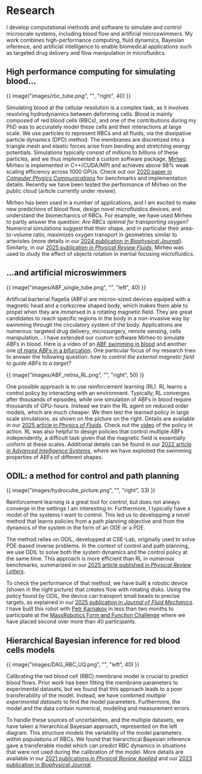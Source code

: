 # Research

I develop computational methods and software to simulate and control microscale systems, including blood flow and artificial microswimmers.
My work combines high-performance computing, fluid dynamics, Bayesian inference, and artificial intelligence to enable biomedical applications such as targeted drug delivery and flow manipulation in microfluidics.


## High performance computing for simulating blood...

{{ image("images/rbc_tube.png", "", "right", 40) }}

Simulating blood at the cellular resolution is a complex task, as it involves resolving hydrodynamics between deforming cells.
Blood is mainly composed of red blood cells (RBCs), and one of the contributions during my PhD was to accurately model these cells and their interactions at large scale.
We use particles to represent RBCs and all fluids, via the dissipative particle dynamics (DPD) method.
The membranes are discretized into a triangle mesh and elastic forces arise from bending and stretching energy potentials.
Simulations typically consist of millions to billions of these particles, and we thus implemented a custom software package, [Mirheo](https://github.com/cselab/Mirheo).
Mirheo is implemented in C++/CUDA/MPI and achieves above 98% weak scaling efficiency across 1000 GPUs.
Check out our [2020 paper in _Computer Physics Communications_](https://doi.org/10.1016/j.cpc.2020.107298) for benchmarks and implementation details.
Recently we have been tested the performance of Mirheo on the public cloud (article currently under review).

Mirheo has been used in a number of applications, and I am excited to make new predictions of blood flow, design novel microfluidics devices, and understand the biomechanics of RBCs.
For example, we have used Mirheo to partly answer the question: _Are RBCs optimal for transporting oxygen?_ 
Numerical simulations suggest that their shape, and in particular their area-to-volume ratio, maximizes oxygen transport in geometries similar to arterioles (more details in our [2024 publication in _Biophysical Journal_](https://doi.org/10.1016/j.bpj.2024.04.015)).
Similarly, in our [2025 publication in _Physical Review Fluids_](https://doi.org/10.1103/PhysRevFluids.10.054202), Mirheo was used to study the effect of objects rotation in inertial focusing microfluidics. 


## ...and artificial microswimmers

{{ image("images/ABF_single_tube.png", "", "left", 40) }}

Artificial bacterial flagella (ABFs) are micron-sized devices equiped with a magnetic head and a corkscrew shaped body, which makes them able to propel when they are immersed in a rotating magnetic field.
They are great candidates to reach specific regions in the body in a non-invasive way by swimming through the circulatory system of the body.
Applications are numerous: targeted drug delivery, microsurgery, remote sensing, cells manipulation...
I have extended our custom software Mirheo to simulate ABFs in blood.
Here is a video of an [ABF swimming in blood](https://www.youtube.com/embed/pwEyiedh-Fg?si=ws153uPWyM9Y4fFl) and another one [of many ABFs in a bifurcation](https://www.youtube.com/embed/u-5yVLkBUdU?si=lef5Tuvq9pDQxAy7).
One particular focus of my research tries to answer the following question: _how to control the external magnetic field to guide ABFs to a target?_

{{ image("images/ABF_retina_RL.png", "", "right", 50) }}

One possible approach is to use reinforcement learning (RL).
RL learns a control policy by interacting with an environment.
Typically, RL converges after thousands of episodes, while one simulation of ABFs in blood require thousands of GPU-hours.
Instead we train the RL agent on reduced order models, which are much cheaper.
We then test the learned policy in large scale simulations, as shown on the picture on the right.
Details are available in our [2025 article in _Physics of Fluids_](https://doi.org/10.1063/5.0274623).
Check out the [video](https://www.youtube.com/embed/sCirMyoGpUc?si=3sB9PzqTx-TWlxVr) of the policy in action.
RL was also helpful to design policies that control multiple ABFs independently, a difficult task given that the magnetic field is essentially uniform at these scales.
Additional details can be found in our [2022 article in _Advanced Intelligence Systems_](https://doi.org/10.1002/aisy.202100183), where we have exploited the swimming properties of ABFs of different shapes.



## ODIL: a method for control and path planning

{{ image("images/hydrocube_picture.png", "", "right", 33) }}

Reinforcement learning is a great tool for control, but does not always converge in the settings I am interesting in.
Furthermore, I typically have a model of the systems I want to control. 
This led us to developping a novel method that learns policies from a path planning objective and from the dynamics of the system in the form of an ODE or a PDE.

The method relies on ODIL, developped at CSE-Lab, originally used to solve PDE-based inverse problems.
In the context of control and path planning, we use ODIL to solve both the system dynamics and the control policy at the same time.
This approach is more efficient than RL in numerous benchmarks, summarized in our [2025 article published in _Physical Review Letters_](https://doi.org/10.1103/PhysRevLett.134.044001).

To check the performance of that method, we have built a robotic device (shown in the right picture) that creates flow with rotating disks.
Using the policy found by ODIL, the device can transport small beads to precise targets, as explained in our [2025 publication in _Journal of Fluid Mechanics_](https://doi.org/10.1017/jfm.2025.10174).
I have built this robot with [Petr Karnakov](https://pkarnakov.com/) in less than two months to participate at the [MassRobotics Form and Function Challenge](https://www.massrobotics.org/massrobotics-announces-form-function-challenge-winners-showcases-first-accelerator-cohort-at-the-robotics-summit-expo/) where we have placed second over more than 40 participants.



## Hierarchical Bayesian inference for red blood cells models

{{ image("images/DAG_RBC_UQ.png", "", "left", 40) }}

Calibrating the red blood cell (RBC) membrane model is crucial to predict blood flows. 
Prior work has been fitting the membrane parameters to experimental datasets, but we found that this approach leads to a poor transferability of the model.
Instead, we have combined _multiple experimental datasets_ to find the model parameters.
Furthermore, the model and the data contain numerical, modeling and measurement errors.

To handle these sources of uncertainties, and the multiple datasets, we have taken a hierarchical Bayesian approach, represented on the left diagram.
This structure models the variability of the model parameters within populations of RBCs.
We found that hierarchical Bayesian inference gave a transferable model which can predict RBC dynamics in situations that were not used during the calibration of the model.
More details are available in our [2021 publications in _Physical Review Applied_](https://doi.org/10.1103/PhysRevApplied.15.034062) and our [2023 publication in _Biophysical Journal_](https://doi.org/10.1016/j.bpj.2023.03.019). 
